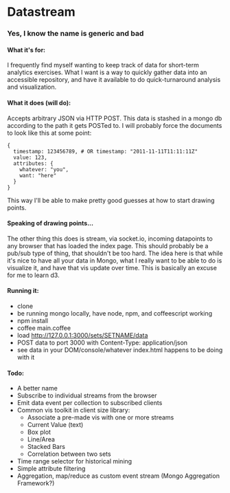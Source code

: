 # Datastream
### Yes, I know the name is generic and bad

#### What it's for:
I frequently find myself wanting to keep track of data for short-term
analytics exercises.  What I want is a way to quickly gather data into
an accessible repository, and have it available to do quick-turnaround
analysis and visualization.

#### What it does (will do):
Accepts arbitrary JSON via HTTP POST.  This data is stashed in a mongo
db according to the path it gets POSTed to.  I will probably force the
documents to look like this at some point:

    {
      timestamp: 123456789, # OR timestamp: "2011-11-11T11:11:11Z"
      value: 123,
      attributes: {
        whatever: "you",
        want: "here"
      }
    }

This way I'll be able to make pretty good guesses at how to start
drawing points.

#### Speaking of drawing points...
The other thing this does is stream, via socket.io, incoming datapoints
to any browser that has loaded the index page.  This should probably be
a pub/sub type of thing, that shouldn't be too hard.  The idea here is
that while it's nice to have all your data in Mongo, what I really
want to be able to do is visualize it, and have that vis update over
time.  This is basically an excuse for me to learn d3.

#### Running it:
* clone
* be running mongo locally, have node, npm, and coffeescript working
* npm install
* coffee main.coffee
* load http://127.0.0.1:3000/sets/SETNAME/data
* POST data to port 3000 with Content-Type: application/json
* see data in your DOM/console/whatever index.html happens to be doing
  with it

#### Todo:
* A better name
* Subscribe to individual streams from the browser
* Emit data event per collection to subscribed clients
* Common vis toolkit in client size library:
  * Associate a pre-made vis with one or more streams
  * Current Value (text)
  * Box plot
  * Line/Area
  * Stacked Bars
  * Correlation between two sets
* Time range selector for historical mining
* Simple attribute filtering
* Aggregation, map/reduce as custom event stream (Mongo Aggregation
  Framework?)
